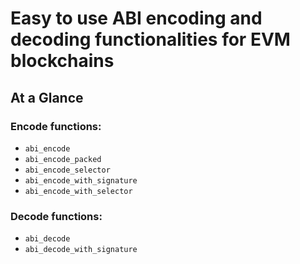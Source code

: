 # Easy to use ABI encoding and decoding functionalities for EVM blockchains

## At a Glance

### Encode functions:

- `abi_encode`
- `abi_encode_packed`
- `abi_encode_selector`
- `abi_encode_with_signature`
- `abi_encode_with_selector`

### Decode functions:

- `abi_decode`
- `abi_decode_with_signature`

